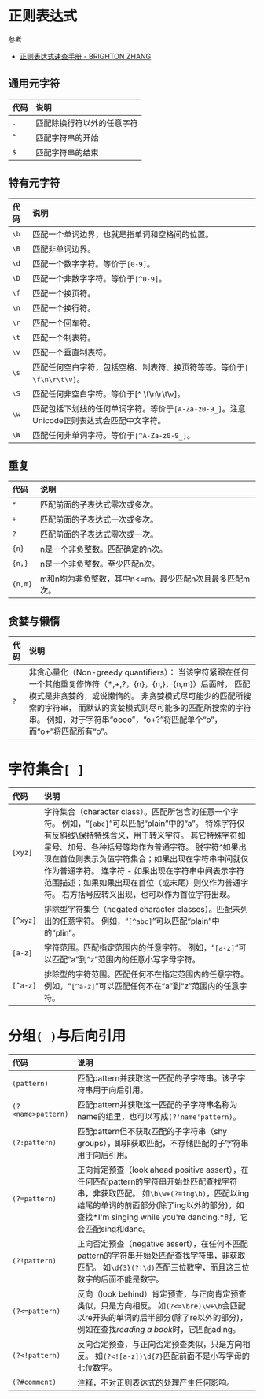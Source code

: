 # 正则表达式

参考

* [正则表达式速查手册 - BRIGHTON ZHANG](https://brightonzhang.com/posts/regular-expression-cheat-sheet/)

## 通用元字符

| 代码 | 说明                       |
| :--- | :------------------------- |
| `.`  | 匹配除换行符以外的任意字符 |
| `^`  | 匹配字符串的开始           |
| `$`  | 匹配字符串的结束           |

## 特有元字符

| 代码 | 说明                                                         |
| :--- | :----------------------------------------------------------- |
| `\b` | 匹配一个单词边界，也就是指单词和空格间的位置。               |
| `\B` | 匹配非单词边界。                                             |
| `\d` | 匹配一个数字字符。等价于`[0-9]`。                            |
| `\D` | 匹配一个非数字字符。等价于`[^0-9]`。                         |
| `\f` | 匹配一个换页符。                                             |
| `\n` | 匹配一个换行符。                                             |
| `\r` | 匹配一个回车符。                                             |
| `\t` | 匹配一个制表符。                                             |
| `\v` | 匹配一个垂直制表符。                                         |
| `\s` | 匹配任何空白字符，包括空格、制表符、换页符等等。等价于`[ \f\n\r\t\v]`。 |
| `\S` | 匹配任何非空白字符。等价于[^ \f\n\r\t\v]。                   |
| `\w` | 匹配包括下划线的任何单词字符。等价于`[A-Za-z0-9_]`。注意Unicode正则表达式会匹配中文字符。 |
| `\W` | 匹配任何非单词字符。等价于`[^A-Za-z0-9_]`。                  |

## 重复

| 代码    | 说明                                                   |
| :------ | :----------------------------------------------------- |
| `*`     | 匹配前面的子表达式零次或多次。                         |
| `+`     | 匹配前面的子表达式一次或多次。                         |
| `?`     | 匹配前面的子表达式零次或一次。                         |
| `{n}`   | n是一个非负整数。匹配确定的n次。                       |
| `{n,}`  | n是一个非负整数。至少匹配n次。                         |
| `{n,m}` | m和n均为非负整数，其中n<=m。最少匹配n次且最多匹配m次。 |

## 贪婪与懒惰

| 代码 | 说明                                                         |
| ---- | :----------------------------------------------------------- |
| `?`  | 非贪心量化（Non-greedy quantifiers）： 当该字符紧跟在任何一个其他重复修饰符（*,+,?，{n}，{n,}，{n,m}）后面时， 匹配模式是非贪婪的，或说懒惰的。 非贪婪模式尽可能少的匹配所搜索的字符串， 而默认的贪婪模式则尽可能多的匹配所搜索的字符串。 例如，对于字符串“oooo”，“o+?”将匹配单个“o”，而“o+”将匹配所有“o”。 |

# 字符集合`[ ]`

| 代码     | 说明                                                         |
| :------- | :----------------------------------------------------------- |
| `[xyz]`  | 字符集合（character class）。匹配所包含的任意一个字符。 例如，“`[abc]`”可以匹配“plain”中的“a”。 特殊字符仅有反斜线\保持特殊含义，用于转义字符。 其它特殊字符如星号、加号、各种括号等均作为普通字符。 脱字符^如果出现在首位则表示负值字符集合；如果出现在字符串中间就仅作为普通字符。 连字符 - 如果出现在字符串中间表示字符范围描述；如果如果出现在首位（或末尾）则仅作为普通字符。 右方括号应转义出现，也可以作为首位字符出现。 |
| `[^xyz]` | 排除型字符集合（negated character classes）。匹配未列出的任意字符。 例如，“`[^abc]`”可以匹配“plain”中的“plin”。 |
| `[a-z]`  | 字符范围。匹配指定范围内的任意字符。 例如，“`[a-z]`”可以匹配“a”到“z”范围内的任意小写字母字符。 |
| `[^a-z]` | 排除型的字符范围。匹配任何不在指定范围内的任意字符。 例如，“`[^a-z]`”可以匹配任何不在“a”到“z”范围内的任意字符。 |

# 分组`( )`与后向引用

| 代码               | 说明                                                         |
| :----------------- | :----------------------------------------------------------- |
| `(pattern)`        | 匹配pattern并获取这一匹配的子字符串。该子字符串用于向后引用。 |
| `(?<name>pattern)` | 匹配pattern并获取这一匹配的子字符串名称为name的组里，也可以写成`(?'name'pattern)`。 |
| `(?:pattern)`      | 匹配pattern但不获取匹配的子字符串（shy groups），即非获取匹配，不存储匹配的子字符串用于向后引用。 |
| `(?=pattern)`      | 正向肯定预查（look ahead positive assert），在任何匹配pattern的字符串开始处匹配查找字符串，非获取匹配。 如`\b\w+(?=ing\b)`，匹配以ing结尾的单词的前面部分(除了ing以外的部分)，如查找*I'm singing while you're dancing.*时，它会匹配sing和danc。 |
| `(?!pattern)`      | 正向否定预查（negative assert），在任何不匹配pattern的字符串开始处匹配查找字符串，非获取匹配。 如`\d{3}(?!\d)`匹配三位数字，而且这三位数字的后面不能是数字。 |
| `(?<=pattern)`     | 反向（look behind）肯定预查，与正向肯定预查类似，只是方向相反。 如`(?<=\bre)\w+\b`会匹配以re开头的单词的后半部分(除了re以外的部分)，例如在查找*reading a book*时，它匹配ading。 |
| `(?<!pattern)`     | 反向否定预查，与正向否定预查类似，只是方向相反。 如`(?<![a-z])\d{7}`匹配前面不是小写字母的七位数字。 |
| `(?#comment)`      | 注释，不对正则表达式的处理产生任何影响。                     |

